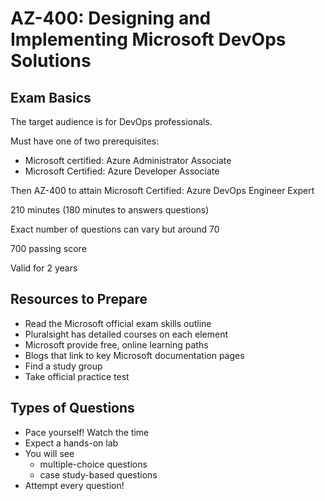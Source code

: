 # AZ-400: Designing and Implementing Microsoft DevOps Solutions

## Exam Basics

The target audience is for DevOps professionals.

Must have one of two prerequisites:
* Microsoft certified: Azure Administrator Associate
* Microsoft Certified: Azure Developer Associate

Then AZ-400 to attain Microsoft Certified: Azure DevOps Engineer Expert

210 minutes (180 minutes to answers questions)

Exact number of questions can vary but around 70

700 passing score

Valid for 2 years

## Resources to Prepare

* Read the Microsoft official exam skills outline
* Pluralsight has detailed courses on each element
* Microsoft provide free, online learning paths
* Blogs that link to key Microsoft documentation pages
* Find a study group
* Take official practice test

## Types of Questions

* Pace yourself! Watch the time
* Expect a hands-on lab
* You will see
  * multiple-choice questions
  * case study-based questions
* Attempt every question!

